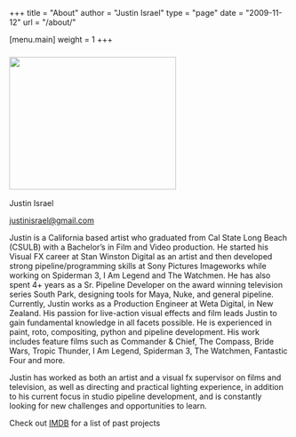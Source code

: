 +++
title = "About"
author = "Justin Israel"
type = "page"
date = "2009-11-12"
url = "/about/"

[menu.main]
	weight = 1
+++
### <img class="alignleft size-full wp-image-222" title="photo1-300x239" src="/wp-content/uploads/2009/11/photo1-300x2391.jpeg" alt="" width="300" height="239" />
  
Justin Israel

<span style="color: #ff6600;"><a href='&#109;&#97;i&#108;to&#58;jus%74ini%73ra&#101;l&#64;&#103;m&#97;il%2E&#99;%6F&#109;'>justinisrael@gmail.com</a></span>

Justin is a California based artist who graduated from Cal State Long Beach (CSULB) with a Bachelor’s in Film and Video production. He started his Visual FX career at Stan Winston Digital as an artist and then developed strong pipeline/programming skills at Sony Pictures Imageworks while working on Spiderman 3, I Am Legend and The Watchmen. He has also spent 4+ years as a Sr. Pipeline Developer on the award winning television series South Park, designing tools for Maya, Nuke, and general pipeline. Currently, Justin works as a Production Engineer at Weta Digital, in New Zealand. His passion for live-action visual effects and film leads Justin to gain fundamental knowledge in all facets possible. He is experienced in paint, roto, compositing, python and pipeline development. His work includes feature films such as Commander & Chief, The Compass, Bride Wars, Tropic Thunder, I Am Legend, Spiderman 3, The Watchmen, Fantastic Four and more.

Justin has worked as both an artist and a visual fx supervisor on films and television, as well as directing and practical lighting experience, in addition to his current focus in studio pipeline development, and is constantly looking for new challenges and opportunities to learn.

Check out [IMDB](http://www.imdb.com/name/nm1920992/) for a list of past projects
